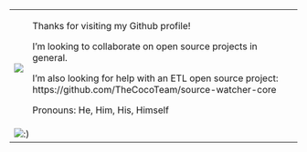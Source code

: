 <table cellspacing="0" cellpadding="0">
  <tr>
    <td>
      <img src="https://media.giphy.com/media/Nx0rz3jtxtEre/giphy.gif" />
    </td>
    <td>
      <p>Thanks for visiting my Github profile!</p>
      <p>I’m looking to collaborate on open source projects in general.</p>
      <p>I’m also looking for help with an ETL open source project: https://github.com/TheCocoTeam/source-watcher-core</p>
      <p>Pronouns: He, Him, His, Himself</p>
    </td>
  </tr>
  <tr>
    <td colspan="2">
      <img alt=":)" src="https://github-home-page.herokuapp.com#1" onerror="this.style.display='none'" />
    </td>
  </tr>
</table>
